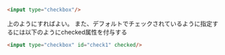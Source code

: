 ```html
<input type="checkbox"/>
```
上のようにすればよい。
また、デフォルトでチェックされているように指定するには以下のようにchecked属性を付与する
```html
<input type="checkbox" id="check1" checked/>
```
